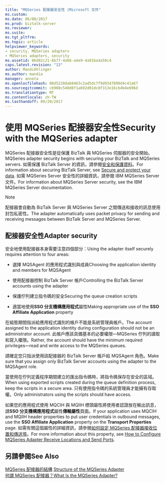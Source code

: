 ```yaml
---
title: "MQSeries 配接器安全性 |Microsoft 文件"
ms.custom: 
ms.date: 06/08/2017
ms.prod: biztalk-server
ms.reviewer: 
ms.suite: 
ms.tgt_pltfrm: 
ms.topic: article
helpviewer_keywords:
- security, MQSeries adapters
- MQSeries adapters, security
ms.assetid: 0bd82c21-6b77-4a66-a4e9-4a91ba4a56c4
caps.latest.revision: "13"
author: MandiOhlinger
ms.author: mandia
manager: anneta
ms.openlocfilehash: 08d5228dab8463c2ad5dc7f9d9347899d4c41a67
ms.sourcegitcommit: cb908c540d8f1a692d01dc8f313e16cb4b4e696d
ms.translationtype: MT
ms.contentlocale: zh-TW
ms.lasthandoff: 09/20/2017
---
```

# <a name="security-with-the-mqseries-adapter"></a><span data-ttu-id="e1d74-102">使用 MQSeries 配接器安全性</span><span class="sxs-lookup"><span data-stu-id="e1d74-102">Security with the MQSeries adapter</span></span>

<span data-ttu-id="e1d74-103">MQSeries 配接器安全性是從保護 BizTalk 與 MQSeries 伺服器的安全開始。</span><span class="sxs-lookup"><span data-stu-id="e1d74-103">MQSeries adapter security begins with securing your BizTalk and MQSeries servers.</span></span> <span data-ttu-id="e1d74-104">如需保護 BizTalk Server 的資訊，請參閱[安全和保護資料](secure-and-protect-your-biztalk-messages.md)。</span><span class="sxs-lookup"><span data-stu-id="e1d74-104">For information about securing BizTalk Server, see [Secure and protect your data](secure-and-protect-your-biztalk-messages.md).</span></span> <span data-ttu-id="e1d74-105">如需 MQSeries Server 安全性的詳細資訊，請參閱 IBM MQSeries Server 文件。</span><span class="sxs-lookup"><span data-stu-id="e1d74-105">For information about MQSeries Server security, see the IBM MQSeries Server documentation.</span></span>  
  
> [!NOTE]
>  <span data-ttu-id="e1d74-106">配接器會自動為 BizTalk Server 與 MQSeries Server 之間傳送和接收的訊息使用封包私密性。</span><span class="sxs-lookup"><span data-stu-id="e1d74-106">The adapter automatically uses packet privacy for sending and receiving messages between BizTalk Server and MQSeries Server.</span></span>  

## <a name="adapter-security"></a><span data-ttu-id="e1d74-107">配接器安全性</span><span class="sxs-lookup"><span data-stu-id="e1d74-107">Adapter security</span></span>  
 <span data-ttu-id="e1d74-108">安全地使用配接器本身需要注意四個部分：</span><span class="sxs-lookup"><span data-stu-id="e1d74-108">Using the adapter itself securely requires attention to four areas:</span></span>  
  
-   <span data-ttu-id="e1d74-109">選擇 MQSAgent 的應用程式識別與成員</span><span class="sxs-lookup"><span data-stu-id="e1d74-109">Choosing the application identity and members for MQSAgent</span></span>  
  
-   <span data-ttu-id="e1d74-110">使用配接器控制 BizTalk Server 帳戶</span><span class="sxs-lookup"><span data-stu-id="e1d74-110">Controlling the BizTalk Server accounts using the adapter</span></span>  
  
-   <span data-ttu-id="e1d74-111">保護佇列建立指令碼的安全</span><span class="sxs-lookup"><span data-stu-id="e1d74-111">Securing the queue creation scripts</span></span>  
  
-   <span data-ttu-id="e1d74-112">適當地使用**SSO 分支機構應用程式**屬性</span><span class="sxs-lookup"><span data-stu-id="e1d74-112">Making appropriate use of the **SSO Affiliate Application** property</span></span>  
  
 <span data-ttu-id="e1d74-113">在組態期間指派給應用程式識別的帳戶不能是系統管理員帳戶。</span><span class="sxs-lookup"><span data-stu-id="e1d74-113">The account assigned to the application identity during configuration should not be an administrator account.</span></span> <span data-ttu-id="e1d74-114">此帳戶應該具備基本的必要權限—MQSeries 佇列的讀取和寫入權限。</span><span class="sxs-lookup"><span data-stu-id="e1d74-114">Rather, the account should have the minimum required privileges—read and write access to the MQSeries queues.</span></span>  
  
 <span data-ttu-id="e1d74-115">請確定您只指派使用該配接器的 BizTalk Server 帳戶給 MQSAgent 角色。</span><span class="sxs-lookup"><span data-stu-id="e1d74-115">Make sure that you assign only BizTalk Server accounts using the adapter to the MQSAgent role.</span></span>  
  
 <span data-ttu-id="e1d74-116">當使用在佇列定義程序期間建立的匯出指令碼時，將指令碼保存在安全的區域。</span><span class="sxs-lookup"><span data-stu-id="e1d74-116">When using exported scripts created during the queue definition process, keep the scripts in a secure area.</span></span> <span data-ttu-id="e1d74-117">只有使用指令碼的系統管理員才能擁有存取權。</span><span class="sxs-lookup"><span data-stu-id="e1d74-117">Only administrators using the scripts should have access.</span></span>  
  
 <span data-ttu-id="e1d74-118">如果您的應用程式使用 MQCIH 與 MQIIH 標頭屬性將使用者認證放在輸出訊息，請**SSO 分支機構應用程式**屬性**傳輸屬性**頁面。</span><span class="sxs-lookup"><span data-stu-id="e1d74-118">If your application uses MQCIH and MQIIH header properties to put user credentials in outbound messages, use the **SSO Affiliate Application** property on the **Transport Properties** page.</span></span> <span data-ttu-id="e1d74-119">如需有關這個屬性的詳細資訊，請參閱[如何設定 MQSeries 配接器接收位置和傳送埠](../core/how-to-configure-mqseries-adapter-receive-locations-and-send-ports.md)。</span><span class="sxs-lookup"><span data-stu-id="e1d74-119">For more information about this property, see [How to Configure MQSeries Adapter Receive Locations and Send Ports](../core/how-to-configure-mqseries-adapter-receive-locations-and-send-ports.md).</span></span>  
  
## <a name="see-also"></a><span data-ttu-id="e1d74-120">另請參閱</span><span class="sxs-lookup"><span data-stu-id="e1d74-120">See Also</span></span>  
 <span data-ttu-id="e1d74-121">[MQSeries 配接器的結構](../core/structure-of-the-mqseries-adapter.md) </span><span class="sxs-lookup"><span data-stu-id="e1d74-121">[Structure of the MQSeries Adapter](../core/structure-of-the-mqseries-adapter.md) </span></span>  
 [<span data-ttu-id="e1d74-122">何謂 MQSeries 配接器？</span><span class="sxs-lookup"><span data-stu-id="e1d74-122">What Is the MQSeries Adapter?</span></span>](../core/what-is-the-mqseries-adapter.md)